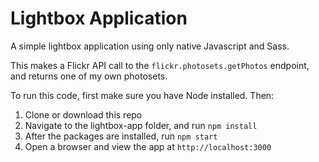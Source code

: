 # Lightbox Application
A simple lightbox application using only native Javascript and Sass.

This makes a Flickr API call to the `flickr.photosets.getPhotos` endpoint, and returns one of my own photosets.

To run this code, first make sure you have Node installed. Then:
1. Clone or download this repo
2. Navigate to the lightbox-app folder, and run `npm install`
3. After the packages are installed, run `npm start`
4. Open a browser and view the app at `http://localhost:3000`
